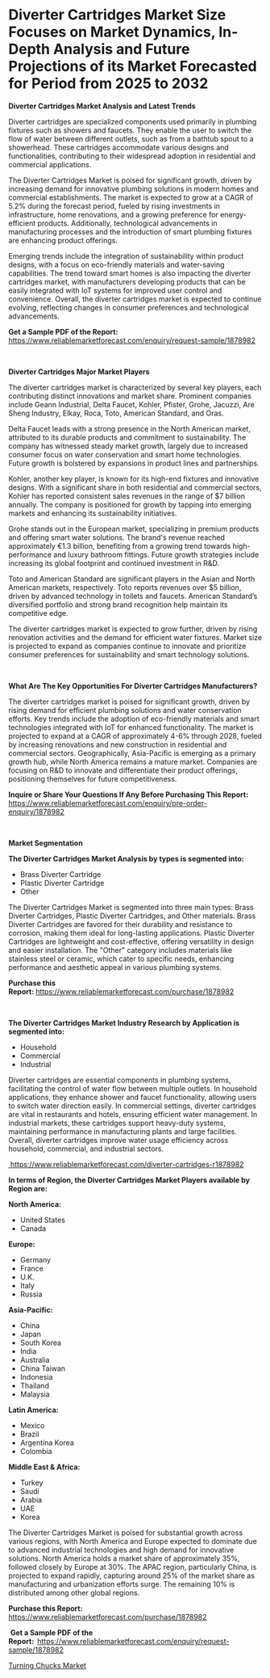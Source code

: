 <p><h1>Diverter Cartridges Market Size Focuses on Market Dynamics, In-Depth Analysis and Future Projections of its Market Forecasted for Period from 2025 to 2032</h1></p><p><strong>Diverter Cartridges Market Analysis and Latest Trends</strong></p>
<p><p>Diverter cartridges are specialized components used primarily in plumbing fixtures such as showers and faucets. They enable the user to switch the flow of water between different outlets, such as from a bathtub spout to a showerhead. These cartridges accommodate various designs and functionalities, contributing to their widespread adoption in residential and commercial applications.</p><p>The Diverter Cartridges Market is poised for significant growth, driven by increasing demand for innovative plumbing solutions in modern homes and commercial establishments. The market is expected to grow at a CAGR of 5.2% during the forecast period, fueled by rising investments in infrastructure, home renovations, and a growing preference for energy-efficient products. Additionally, technological advancements in manufacturing processes and the introduction of smart plumbing fixtures are enhancing product offerings.</p><p>Emerging trends include the integration of sustainability within product designs, with a focus on eco-friendly materials and water-saving capabilities. The trend toward smart homes is also impacting the diverter cartridges market, with manufacturers developing products that can be easily integrated with IoT systems for improved user control and convenience. Overall, the diverter cartridges market is expected to continue evolving, reflecting changes in consumer preferences and technological advancements.</p></p>
<p><strong>Get a Sample PDF of the Report:&nbsp;</strong> <a href="https://www.reliablemarketforecast.com/enquiry/request-sample/1878982?utm_campaign=1105&utm_medium=2&utm_source=Github&utm_content=ia&utm_term=21022025&utm_id=diverter-cartridges">https://www.reliablemarketforecast.com/enquiry/request-sample/1878982</a></p>
<p>&nbsp;</p>
<p><strong>Diverter Cartridges Major Market Players</strong></p>
<p><p>The diverter cartridges market is characterized by several key players, each contributing distinct innovations and market share. Prominent companies include Geann Industrial, Delta Faucet, Kohler, Pfister, Grohe, Jacuzzi, Are Sheng Industry, Elkay, Roca, Toto, American Standard, and Oras.</p><p>Delta Faucet leads with a strong presence in the North American market, attributed to its durable products and commitment to sustainability. The company has witnessed steady market growth, largely due to increased consumer focus on water conservation and smart home technologies. Future growth is bolstered by expansions in product lines and partnerships.</p><p>Kohler, another key player, is known for its high-end fixtures and innovative designs. With a significant share in both residential and commercial sectors, Kohler has reported consistent sales revenues in the range of $7 billion annually. The company is positioned for growth by tapping into emerging markets and enhancing its sustainability initiatives.</p><p>Grohe stands out in the European market, specializing in premium products and offering smart water solutions. The brand's revenue reached approximately €1.3 billion, benefiting from a growing trend towards high-performance and luxury bathroom fittings. Future growth strategies include increasing its global footprint and continued investment in R&D.</p><p>Toto and American Standard are significant players in the Asian and North American markets, respectively. Toto reports revenues over $5 billion, driven by advanced technology in toilets and faucets. American Standard’s diversified portfolio and strong brand recognition help maintain its competitive edge.</p><p>The diverter cartridges market is expected to grow further, driven by rising renovation activities and the demand for efficient water fixtures. Market size is projected to expand as companies continue to innovate and prioritize consumer preferences for sustainability and smart technology solutions.</p></p>
<p>&nbsp;</p>
<p><strong>What Are The Key Opportunities For Diverter Cartridges Manufacturers?</strong></p>
<p><p>The diverter cartridges market is poised for significant growth, driven by rising demand for efficient plumbing solutions and water conservation efforts. Key trends include the adoption of eco-friendly materials and smart technologies integrated with IoT for enhanced functionality. The market is projected to expand at a CAGR of approximately 4-6% through 2028, fueled by increasing renovations and new construction in residential and commercial sectors. Geographically, Asia-Pacific is emerging as a primary growth hub, while North America remains a mature market. Companies are focusing on R&D to innovate and differentiate their product offerings, positioning themselves for future competitiveness.</p></p>
<p><strong>Inquire or Share Your Questions If Any Before Purchasing This Report:</strong> <a href="https://www.reliablemarketforecast.com/enquiry/pre-order-enquiry/1878982?utm_campaign=1105&utm_medium=2&utm_source=Github&utm_content=ia&utm_term=21022025&utm_id=diverter-cartridges">https://www.reliablemarketforecast.com/enquiry/pre-order-enquiry/1878982</a></p>
<p>&nbsp;</p>
<p><strong>Market Segmentation</strong></p>
<p><strong>The Diverter Cartridges Market Analysis by types is segmented into:</strong></p>
<p><ul><li>Brass Diverter Cartridge</li><li>Plastic Diverter Cartridge</li><li>Other</li></ul></p>
<p><p>The Diverter Cartridges Market is segmented into three main types: Brass Diverter Cartridges, Plastic Diverter Cartridges, and Other materials. Brass Diverter Cartridges are favored for their durability and resistance to corrosion, making them ideal for long-lasting applications. Plastic Diverter Cartridges are lightweight and cost-effective, offering versatility in design and easier installation. The "Other" category includes materials like stainless steel or ceramic, which cater to specific needs, enhancing performance and aesthetic appeal in various plumbing systems.</p></p>
<p><strong>Purchase this Report:&nbsp;</strong><a href="https://www.reliablemarketforecast.com/purchase/1878982?utm_campaign=1105&utm_medium=2&utm_source=Github&utm_content=ia&utm_term=21022025&utm_id=diverter-cartridges">https://www.reliablemarketforecast.com/purchase/1878982</a></p>
<p>&nbsp;</p>
<p><strong>The Diverter Cartridges Market Industry Research by Application is segmented into:</strong></p>
<p><ul><li>Household</li><li>Commercial</li><li>Industrial</li></ul></p>
<p><p>Diverter cartridges are essential components in plumbing systems, facilitating the control of water flow between multiple outlets. In household applications, they enhance shower and faucet functionality, allowing users to switch water direction easily. In commercial settings, diverter cartridges are vital in restaurants and hotels, ensuring efficient water management. In industrial markets, these cartridges support heavy-duty systems, maintaining performance in manufacturing plants and large facilities. Overall, diverter cartridges improve water usage efficiency across household, commercial, and industrial sectors.</p></p>
<p><a href="https://www.reliablemarketforecast.com/diverter-cartridges-r1878982?utm_campaign=1105&utm_medium=2&utm_source=Github&utm_content=ia&utm_term=21022025&utm_id=diverter-cartridges">&nbsp;https://www.reliablemarketforecast.com/diverter-cartridges-r1878982</a></p>
<p><strong>In terms of Region, the Diverter Cartridges Market Players available by Region are:</strong></p>
<p>
    <p> <strong> North America: </strong>
        <ul>
            <li>United States</li>
            <li>Canada</li>
        </ul>
        </p> 
    <p> <strong> Europe: </strong>
        <ul>
            <li>Germany</li>
            <li>France</li>
            <li>U.K.</li>
            <li>Italy</li>
            <li>Russia</li>
        </ul>
        </p> 
    <p> <strong> Asia-Pacific: </strong>
        <ul>
            <li>China</li>
            <li>Japan</li>
            <li>South Korea</li>
            <li>India</li>
            <li>Australia</li>
            <li>China Taiwan</li>
            <li>Indonesia</li>
            <li>Thailand</li>
            <li>Malaysia</li>
        </ul>
        </p> 
    <p> <strong> Latin America: </strong>
        <ul>
            <li>Mexico</li>
            <li>Brazil</li>
            <li>Argentina Korea</li>
            <li>Colombia</li>
        </ul>
        </p> 
    <p> <strong> Middle East & Africa: </strong>
        <ul>
            <li>Turkey</li>
            <li>Saudi</li>
            <li>Arabia</li>
            <li>UAE</li>
            <li>Korea</li>
        </ul>
    </p>
    </p>
<p><p>The Diverter Cartridges Market is poised for substantial growth across various regions, with North America and Europe expected to dominate due to advanced industrial technologies and high demand for innovative solutions. North America holds a market share of approximately 35%, followed closely by Europe at 30%. The APAC region, particularly China, is projected to expand rapidly, capturing around 25% of the market share as manufacturing and urbanization efforts surge. The remaining 10% is distributed among other global regions.</p></p>
<p><strong>Purchase this Report: </strong><a href="https://www.reliablemarketforecast.com/purchase/1878982?utm_campaign=1105&utm_medium=2&utm_source=Github&utm_content=ia&utm_term=21022025&utm_id=diverter-cartridges">https://www.reliablemarketforecast.com/purchase/1878982</a></p>
<p>&nbsp;<strong>Get a Sample PDF of the Report:&nbsp;&nbsp;</strong><a href="https://www.reliablemarketforecast.com/enquiry/request-sample/1878982?utm_campaign=1105&utm_medium=2&utm_source=Github&utm_content=ia&utm_term=21022025&utm_id=diverter-cartridges">https://www.reliablemarketforecast.com/enquiry/request-sample/1878982</a></p>
<p><strong></strong></p>
<p><p><a href="https://github.com/prosalinda88/Market-Research-Report-List-7/blob/main/turning-chucks-market.md?utm_campaign=1105&utm_medium=2&utm_source=Github&utm_content=ia&utm_term=21022025&utm_id=diverter-cartridges">Turning Chucks Market</a></p></p>